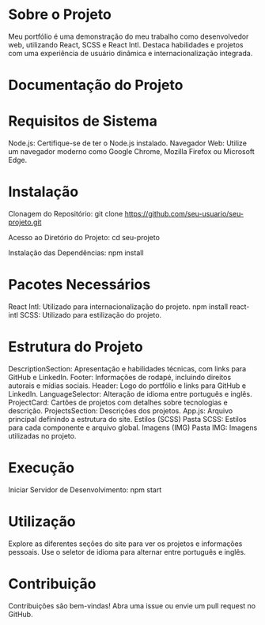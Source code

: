 # Sobre o Projeto

Meu portfólio é uma demonstração do meu trabalho como desenvolvedor web, utilizando React, SCSS e React Intl. Destaca habilidades e projetos com uma experiência de usuário dinâmica e internacionalização integrada.

# Documentação do Projeto

# Requisitos de Sistema
Node.js: Certifique-se de ter o Node.js instalado.
Navegador Web: Utilize um navegador moderno como Google Chrome, Mozilla Firefox ou Microsoft Edge.

# Instalação
Clonagem do Repositório:
git clone https://github.com/seu-usuario/seu-projeto.git

Acesso ao Diretório do Projeto:
cd seu-projeto

Instalação das Dependências:
npm install

# Pacotes Necessários
React Intl: Utilizado para internacionalização do projeto.
npm install react-intl
SCSS: Utilizado para estilização do projeto.

# Estrutura do Projeto
DescriptionSection: Apresentação e habilidades técnicas, com links para GitHub e LinkedIn.
Footer: Informações de rodapé, incluindo direitos autorais e mídias sociais.
Header: Logo do portfólio e links para GitHub e LinkedIn.
LanguageSelector: Alteração de idioma entre português e inglês.
ProjectCard: Cartões de projetos com detalhes sobre tecnologias e descrição.
ProjectsSection: Descrições dos projetos.
App.js: Arquivo principal definindo a estrutura do site.
Estilos (SCSS)
Pasta SCSS: Estilos para cada componente e arquivo global.
Imagens (IMG)
Pasta IMG: Imagens utilizadas no projeto.

# Execução
Iniciar Servidor de Desenvolvimento:
npm start

# Utilização
Explore as diferentes seções do site para ver os projetos e informações pessoais.
Use o seletor de idioma para alternar entre português e inglês.

# Contribuição
Contribuições são bem-vindas! Abra uma issue ou envie um pull request no GitHub.
